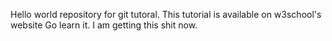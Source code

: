 Hello world repository for git tutoral. 
This tutorial is available on w3school's website
Go learn it.
I am getting this shit now.
